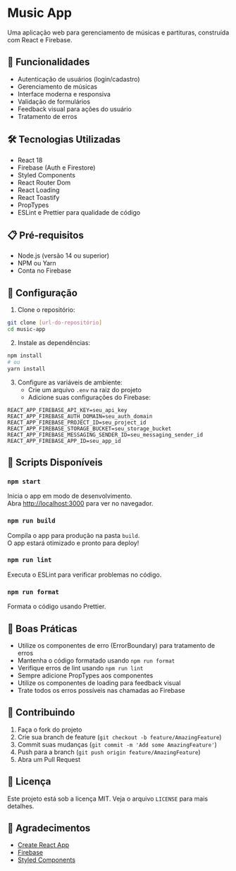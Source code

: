 # Music App

Uma aplicação web para gerenciamento de músicas e partituras, construída com React e Firebase.

## 🚀 Funcionalidades

- Autenticação de usuários (login/cadastro)
- Gerenciamento de músicas
- Interface moderna e responsiva
- Validação de formulários
- Feedback visual para ações do usuário
- Tratamento de erros

## 🛠️ Tecnologias Utilizadas

- React 18
- Firebase (Auth e Firestore)
- Styled Components
- React Router Dom
- React Loading
- React Toastify
- PropTypes
- ESLint e Prettier para qualidade de código

## 📋 Pré-requisitos

- Node.js (versão 14 ou superior)
- NPM ou Yarn
- Conta no Firebase

## 🔧 Configuração

1. Clone o repositório:
```bash
git clone [url-do-repositório]
cd music-app
```

2. Instale as dependências:
```bash
npm install
# ou
yarn install
```

3. Configure as variáveis de ambiente:
   - Crie um arquivo `.env` na raiz do projeto
   - Adicione suas configurações do Firebase:
```env
REACT_APP_FIREBASE_API_KEY=seu_api_key
REACT_APP_FIREBASE_AUTH_DOMAIN=seu_auth_domain
REACT_APP_FIREBASE_PROJECT_ID=seu_project_id
REACT_APP_FIREBASE_STORAGE_BUCKET=seu_storage_bucket
REACT_APP_FIREBASE_MESSAGING_SENDER_ID=seu_messaging_sender_id
REACT_APP_FIREBASE_APP_ID=seu_app_id
```

## 🚀 Scripts Disponíveis

### `npm start`

Inicia o app em modo de desenvolvimento.\
Abra [http://localhost:3000](http://localhost:3000) para ver no navegador.

### `npm run build`

Compila o app para produção na pasta `build`.\
O app estará otimizado e pronto para deploy!

### `npm run lint`

Executa o ESLint para verificar problemas no código.

### `npm run format`

Formata o código usando Prettier.

## 📝 Boas Práticas

- Utilize os componentes de erro (ErrorBoundary) para tratamento de erros
- Mantenha o código formatado usando `npm run format`
- Verifique erros de lint usando `npm run lint`
- Sempre adicione PropTypes aos componentes
- Utilize os componentes de loading para feedback visual
- Trate todos os erros possíveis nas chamadas ao Firebase

## 🤝 Contribuindo

1. Faça o fork do projeto
2. Crie sua branch de feature (`git checkout -b feature/AmazingFeature`)
3. Commit suas mudanças (`git commit -m 'Add some AmazingFeature'`)
4. Push para a branch (`git push origin feature/AmazingFeature`)
5. Abra um Pull Request

## 📄 Licença

Este projeto está sob a licença MIT. Veja o arquivo `LICENSE` para mais detalhes.

## 🎉 Agradecimentos

- [Create React App](https://github.com/facebook/create-react-app)
- [Firebase](https://firebase.google.com/)
- [Styled Components](https://styled-components.com/)
